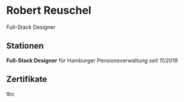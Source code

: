 # Robert Reuschel

Full-Stack Designer

## Stationen

**Full-Stack Designer** für Hamburger Pensionsverwaltung
*seit 11/2019*

## Zertifikate
tbc
